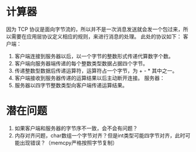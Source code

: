 # 计算器
因为 TCP 协议是面向字节流的，所以并不是一次消息发送就会发一个包过来，所以需要在应用层协议定义相应的规则，来进行消息的处理。
此处的协议如下：
客户端：
1. 客户端连接到服务器以后，以一个字节的整数形式传递代算数字个数。
2. 客户端向服务器端传递的每个整数类型数据占据四个字节。
3. 传递整数型数据后传递运算符，运算符占一个字节，为 + - * 其中之一。
4. 客户端接收到服务器传递的运算结果以后主动断开连接。
服务器：
1. 服务器以四字节整数类型向客户端传递运算结果。
# 潜在问题
1. 如果客户端和服务器的字节序不一致，会不会有问题？
2. 内存对齐问题，char数组一个字节对齐？但是int类型可能四字节对齐，此时可能出现错误？（memcpy严格按照字节复制）